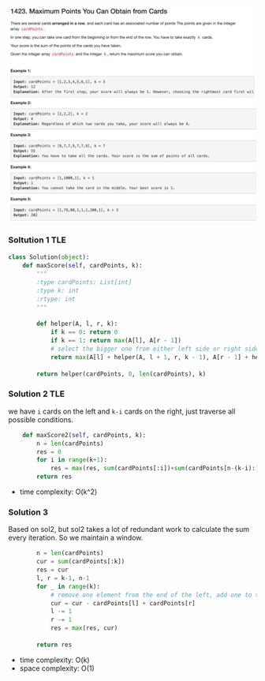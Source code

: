 ![](../images/1423.png)
### Soltution 1 TLE
```python
class Solution(object):
    def maxScore(self, cardPoints, k):
        """
        :type cardPoints: List[int]
        :type k: int
        :rtype: int
        """

        def helper(A, l, r, k):
            if k == 0: return 0
            if k == 1: return max(A[l], A[r - 1])
            # select the bigger one from either left side or right side
            return max(A[l] + helper(A, l + 1, r, k - 1), A[r - 1] + helper(A, l, r - 1, k - 1))

        return helper(cardPoints, 0, len(cardPoints), k)
```

### Solution 2 TLE
we have `i` cards on the left and `k-i` cards on the right, just traverse all possible conditions.
```python
    def maxScore2(self, cardPoints, k):
        n = len(cardPoints)
        res = 0
        for i in range(k+1):
            res = max(res, sum(cardPoints[:i])+sum(cardPoints[n-(k-i):]))
        return res
```
+ time complexity: O(k^2)
  
### Solution 3
Based on sol2, but sol2 takes a lot of redundant work to calculate the sum every iteration. So we maintain a window.
```python
        n = len(cardPoints)
        cur = sum(cardPoints[:k])
        res = cur
        l, r = k-1, n-1
        for _ in range(k):
            # remove one element from the end of the left, add one to the head of the right
            cur = cur - cardPoints[l] + cardPoints[r]
            l -= 1
            r -= 1
            res = max(res, cur)

        return res
```
+ time complexity: O(k)
+ space complexity: O(1)